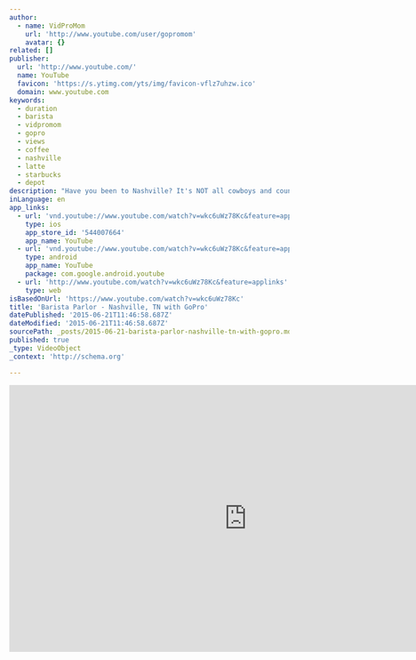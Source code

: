 ```yaml
---
author:
  - name: VidProMom
    url: 'http://www.youtube.com/user/gopromom'
    avatar: {}
related: []
publisher:
  url: 'http://www.youtube.com/'
  name: YouTube
  favicon: 'https://s.ytimg.com/yts/img/favicon-vflz7uhzw.ico'
  domain: www.youtube.com
keywords:
  - duration
  - barista
  - vidpromom
  - gopro
  - views
  - coffee
  - nashville
  - latte
  - starbucks
  - depot
description: "Have you been to Nashville? It's NOT all cowboys and country music. NO SIR. It's actually quite hip, with tons of great coffee shops and hipster-esque shops. Barista Parlor in East Nashville is a must-do for non-tourist-trap-types. Tip: Order the Bourbon Vanilla Latte. Cast: Staff of Barista Parlor; My Husband, WM; and my Bearded Brother, BP."
inLanguage: en
app_links:
  - url: 'vnd.youtube://www.youtube.com/watch?v=wkc6uWz78Kc&feature=applinks'
    type: ios
    app_store_id: '544007664'
    app_name: YouTube
  - url: 'vnd.youtube://www.youtube.com/watch?v=wkc6uWz78Kc&feature=applinks'
    type: android
    app_name: YouTube
    package: com.google.android.youtube
  - url: 'http://www.youtube.com/watch?v=wkc6uWz78Kc&feature=applinks'
    type: web
isBasedOnUrl: 'https://www.youtube.com/watch?v=wkc6uWz78Kc'
title: 'Barista Parlor - Nashville, TN with GoPro'
datePublished: '2015-06-21T11:46:58.687Z'
dateModified: '2015-06-21T11:46:58.687Z'
sourcePath: _posts/2015-06-21-barista-parlor-nashville-tn-with-gopro.md
published: true
_type: VideoObject
_context: 'http://schema.org'

---
```

<iframe src="https://cdn.embedly.com/widgets/media.html?src=https%3A%2F%2Fwww.youtube.com%2Fembed%2Fwkc6uWz78Kc%3Ffeature%3Doembed&amp;url=https%3A%2F%2Fwww.youtube.com%2Fwatch%3Fv%3Dwkc6uWz78Kc&amp;image=https%3A%2F%2Fi.ytimg.com%2Fvi%2Fwkc6uWz78Kc%2Fhqdefault.jpg&amp;key=b7d04c9b404c499eba89ee7072e1c4f7&amp;type=text%2Fhtml&amp;schema=youtube" width="854" height="480" scrolling="no" frameborder="0" allowfullscreen="allowfullscreen" style=""></iframe>